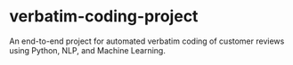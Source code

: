 # verbatim-coding-project
An end-to-end project for automated verbatim coding of customer reviews using Python, NLP, and Machine Learning.
